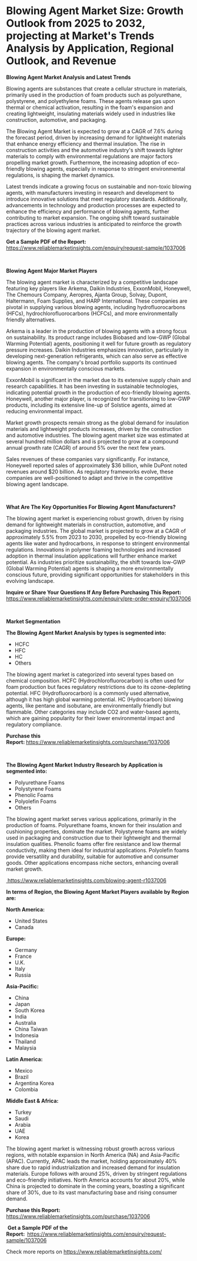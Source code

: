 <p><h1>Blowing Agent Market Size: Growth Outlook from 2025 to 2032, projecting at Market's Trends Analysis by Application, Regional Outlook, and Revenue</h1></p><p><strong>Blowing Agent Market Analysis and Latest Trends</strong></p>
<p><p>Blowing agents are substances that create a cellular structure in materials, primarily used in the production of foam products such as polyurethane, polystyrene, and polyethylene foams. These agents release gas upon thermal or chemical activation, resulting in the foam's expansion and creating lightweight, insulating materials widely used in industries like construction, automotive, and packaging.</p><p>The Blowing Agent Market is expected to grow at a CAGR of 7.6% during the forecast period, driven by increasing demand for lightweight materials that enhance energy efficiency and thermal insulation. The rise in construction activities and the automotive industry's shift towards lighter materials to comply with environmental regulations are major factors propelling market growth. Furthermore, the increasing adoption of eco-friendly blowing agents, especially in response to stringent environmental regulations, is shaping the market dynamics.</p><p>Latest trends indicate a growing focus on sustainable and non-toxic blowing agents, with manufacturers investing in research and development to introduce innovative solutions that meet regulatory standards. Additionally, advancements in technology and production processes are expected to enhance the efficiency and performance of blowing agents, further contributing to market expansion. The ongoing shift toward sustainable practices across various industries is anticipated to reinforce the growth trajectory of the blowing agent market.</p></p>
<p><strong>Get a Sample PDF of the Report:&nbsp;</strong> <a href="https://www.reliablemarketinsights.com/enquiry/request-sample/1037006?utm_campaign=2231&utm_medium=2&utm_source=Github&utm_content=ia&utm_term=30012025&utm_id=blowing-agent">https://www.reliablemarketinsights.com/enquiry/request-sample/1037006</a></p>
<p>&nbsp;</p>
<p><strong>Blowing Agent Major Market Players</strong></p>
<p><p>The blowing agent market is characterized by a competitive landscape featuring key players like Arkema, Daikin Industries, ExxonMobil, Honeywell, The Chemours Company, Aeropres, Ajanta Group, Solvay, Dupont, Haltermann, Foam Supplies, and HARP International. These companies are pivotal in supplying various blowing agents, including hydrofluorocarbons (HFCs), hydrochlorofluorocarbons (HCFCs), and more environmentally friendly alternatives.</p><p>Arkema is a leader in the production of blowing agents with a strong focus on sustainability. Its product range includes Biobased and low-GWP (Global Warming Potential) agents, positioning it well for future growth as regulatory pressure increases. Daikin Industries emphasizes innovation, particularly in developing next-generation refrigerants, which can also serve as effective blowing agents. The company's broad portfolio supports its continued expansion in environmentally conscious markets.</p><p>ExxonMobil is significant in the market due to its extensive supply chain and research capabilities. It has been investing in sustainable technologies, indicating potential growth in the production of eco-friendly blowing agents. Honeywell, another major player, is recognized for transitioning to low-GWP products, including its extensive line-up of Solstice agents, aimed at reducing environmental impact.</p><p>Market growth prospects remain strong as the global demand for insulation materials and lightweight products increases, driven by the construction and automotive industries. The blowing agent market size was estimated at several hundred million dollars and is projected to grow at a compound annual growth rate (CAGR) of around 5% over the next few years.</p><p>Sales revenues of these companies vary significantly. For instance, Honeywell reported sales of approximately $36 billion, while DuPont noted revenues around $20 billion. As regulatory frameworks evolve, these companies are well-positioned to adapt and thrive in the competitive blowing agent landscape.</p></p>
<p>&nbsp;</p>
<p><strong>What Are The Key Opportunities For Blowing Agent Manufacturers?</strong></p>
<p><p>The blowing agent market is experiencing robust growth, driven by rising demand for lightweight materials in construction, automotive, and packaging industries. The global market is projected to grow at a CAGR of approximately 5.5% from 2023 to 2030, propelled by eco-friendly blowing agents like water and hydrocarbons, in response to stringent environmental regulations. Innovations in polymer foaming technologies and increased adoption in thermal insulation applications will further enhance market potential. As industries prioritize sustainability, the shift towards low-GWP (Global Warming Potential) agents is shaping a more environmentally conscious future, providing significant opportunities for stakeholders in this evolving landscape.</p></p>
<p><strong>Inquire or Share Your Questions If Any Before Purchasing This Report:</strong> <a href="https://www.reliablemarketinsights.com/enquiry/pre-order-enquiry/1037006?utm_campaign=2231&utm_medium=2&utm_source=Github&utm_content=ia&utm_term=30012025&utm_id=blowing-agent">https://www.reliablemarketinsights.com/enquiry/pre-order-enquiry/1037006</a></p>
<p>&nbsp;</p>
<p><strong>Market Segmentation</strong></p>
<p><strong>The Blowing Agent Market Analysis by types is segmented into:</strong></p>
<p><ul><li>HCFC</li><li>HFC</li><li>HC</li><li>Others</li></ul></p>
<p><p>The blowing agent market is categorized into several types based on chemical composition. HCFC (Hydrochlorofluorocarbon) is often used for foam production but faces regulatory restrictions due to its ozone-depleting potential. HFC (Hydrofluorocarbon) is a commonly used alternative, although it has high global warming potential. HC (Hydrocarbon) blowing agents, like pentane and isobutane, are environmentally friendly but flammable. Other categories may include CO2 and water-based agents, which are gaining popularity for their lower environmental impact and regulatory compliance.</p></p>
<p><strong>Purchase this Report:&nbsp;</strong><a href="https://www.reliablemarketinsights.com/purchase/1037006?utm_campaign=2231&utm_medium=2&utm_source=Github&utm_content=ia&utm_term=30012025&utm_id=blowing-agent">https://www.reliablemarketinsights.com/purchase/1037006</a></p>
<p>&nbsp;</p>
<p><strong>The Blowing Agent Market Industry Research by Application is segmented into:</strong></p>
<p><ul><li>Polyurethane Foams</li><li>Polystyrene Foams</li><li>Phenolic Foams</li><li>Polyolefin Foams</li><li>Others</li></ul></p>
<p><p>The blowing agent market serves various applications, primarily in the production of foams. Polyurethane foams, known for their insulation and cushioning properties, dominate the market. Polystyrene foams are widely used in packaging and construction due to their lightweight and thermal insulation qualities. Phenolic foams offer fire resistance and low thermal conductivity, making them ideal for industrial applications. Polyolefin foams provide versatility and durability, suitable for automotive and consumer goods. Other applications encompass niche sectors, enhancing overall market growth.</p></p>
<p><a href="https://www.reliablemarketinsights.com/blowing-agent-r1037006?utm_campaign=2231&utm_medium=2&utm_source=Github&utm_content=ia&utm_term=30012025&utm_id=blowing-agent">&nbsp;https://www.reliablemarketinsights.com/blowing-agent-r1037006</a></p>
<p><strong>In terms of Region, the Blowing Agent Market Players available by Region are:</strong></p>
<p>
    <p> <strong> North America: </strong>
        <ul>
            <li>United States</li>
            <li>Canada</li>
        </ul>
        </p> 
    <p> <strong> Europe: </strong>
        <ul>
            <li>Germany</li>
            <li>France</li>
            <li>U.K.</li>
            <li>Italy</li>
            <li>Russia</li>
        </ul>
        </p> 
    <p> <strong> Asia-Pacific: </strong>
        <ul>
            <li>China</li>
            <li>Japan</li>
            <li>South Korea</li>
            <li>India</li>
            <li>Australia</li>
            <li>China Taiwan</li>
            <li>Indonesia</li>
            <li>Thailand</li>
            <li>Malaysia</li>
        </ul>
        </p> 
    <p> <strong> Latin America: </strong>
        <ul>
            <li>Mexico</li>
            <li>Brazil</li>
            <li>Argentina Korea</li>
            <li>Colombia</li>
        </ul>
        </p> 
    <p> <strong> Middle East & Africa: </strong>
        <ul>
            <li>Turkey</li>
            <li>Saudi</li>
            <li>Arabia</li>
            <li>UAE</li>
            <li>Korea</li>
        </ul>
    </p>
    </p>
<p><p>The blowing agent market is witnessing robust growth across various regions, with notable expansion in North America (NA) and Asia-Pacific (APAC). Currently, APAC leads the market, holding approximately 40% share due to rapid industrialization and increased demand for insulation materials. Europe follows with around 25%, driven by stringent regulations and eco-friendly initiatives. North America accounts for about 20%, while China is projected to dominate in the coming years, boasting a significant share of 30%, due to its vast manufacturing base and rising consumer demand.</p></p>
<p><strong>Purchase this Report: </strong><a href="https://www.reliablemarketinsights.com/purchase/1037006?utm_campaign=2231&utm_medium=2&utm_source=Github&utm_content=ia&utm_term=30012025&utm_id=blowing-agent">https://www.reliablemarketinsights.com/purchase/1037006</a></p>
<p>&nbsp;<strong>Get a Sample PDF of the Report:&nbsp;&nbsp;</strong><a href="https://www.reliablemarketinsights.com/enquiry/request-sample/1037006?utm_campaign=2231&utm_medium=2&utm_source=Github&utm_content=ia&utm_term=30012025&utm_id=blowing-agent">https://www.reliablemarketinsights.com/enquiry/request-sample/1037006</a></p>
<p><strong></strong></p>
<p>Check more reports on <a href="https://www.reliablemarketinsights.com/?utm_campaign=2231&utm_medium=2&utm_source=Github&utm_content=ia&utm_term=30012025&utm_id=blowing-agent">https://www.reliablemarketinsights.com/</a></p>